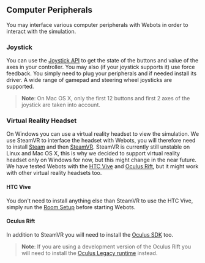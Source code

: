 ## Computer Peripherals

You may interface various computer peripherals with Webots in order to interact with the simulation.

### Joystick

You can use the [Joystick API](http://www.cyberbotics.com/reference/joystick) to get the state of the buttons and value of the axes in your controller.
You may also (if your joystick supports it) use force feedback.
You simply need to plug your peripherals and if needed install its driver.
A wide range of gamepad and steering wheel joysticks are supported.

> **Note**: On Mac OS X, only the first 12 buttons and first 2 axes of the joystick are taken into account.

### Virtual Reality Headset

On Windows you can use a virtual reality headset to view the simulation.
We use SteamVR to interface the headset with Webots, you will therefore need to install [Steam](http://store.steampowered.com/about/) and then [SteamVR](steam://run/250820).
SteamVR is currently still unstable on Linux and Mac OS X, this is why we decided to support virtual reality headset only on Windows for now, but this might change in the near future.
We have tested Webots with the [HTC Vive](https://www.vive.com/) and [Oculus Rift](https://www.oculus.com/), but it might work with other virtual reality headsets too.

#### HTC Vive

You don't need to install anything else than SteamVR to use the HTC Vive, simply run the [Room Setup](https://support.steampowered.com/kb_article.php?ref=2001-UXCM-4439#room-setup) before starting Webots.

#### Oculus Rift

In addition to SteamVR you will need to install the [Oculus SDK](https://developer.oculus.com/downloads/package/oculus-sdk-for-windows) too.

> **Note**: If you are using a development version of the Oculus Rift you will need to install the [Oculus Legacy runtime](https://developer.oculus.com/downloads/package/oculus-runtime-for-windows) instead.
